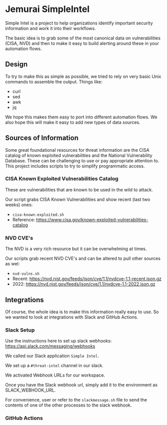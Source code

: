 # Jemurai SimpleIntel

Simple Intel is a project to help organizations identify important
security information and work it into their workflows.

The basic idea is to grab some of the most canonical data on
vulnerabilities (CISA, NVD) and then to make it easy to build
alerting around these in your automation flows.

## Design

To try to make this as simple as possible, we tried to rely on
very basic Unix commands to assemble the output.  Things like:

- curl
- sed
- awk
- jq

We hope this makes them easy to port into different automation flows.
We also hope this will make it easy to add new types of data sources.

## Sources of Information

Some great foundational resources for threat information are
the CISA catalog of known exploited vulnerabilities and the
National Vulnerability Database.  These can be challenging to
use or pay appropriate attention to.  This project includes
scripts to try to simplify programmatic access.

### CISA Known Exploited Vulnerabilities Catalog

These are vulnerabilities that are known to be used in the wild
to attack.

Our script grabs CISA Known Vulnerabilities and show recent (last two weeks) ones:
- `cisa-known-exploited.sh`
- Reference: https://www.cisa.gov/known-exploited-vulnerabilities-catalog

### NVD CVE's

The NVD is a very rich resource but it can be overwhelming at times.

Our scripts grab recent NVD CVE's and can be altered to pull other sources as wel:
- `nvd-vulns.sh`
- Recent:  https://nvd.nist.gov/feeds/json/cve/1.1/nvdcve-1.1-recent.json.gz
- 2022:  https://nvd.nist.gov/feeds/json/cve/1.1/nvdcve-1.1-2022.json.gz

## Integrations

Of course, the whole idea is to make this information really easy to use.  So
we wanted to look at integrations with Slack and GitHub Actions.

### Slack Setup

Use the instructions here to set up slack webhooks:
https://api.slack.com/messaging/webhooks

We called our Slack application `Simple Intel`.

We set up a `#threat-intel` channel in our slack.

We activated Webhook URLs for our workspace.

Once you have the Slack webhook url, simply add it
to the environment as SLACK_WEBHOOK_URL.

For convenience, user or refer to the `slackmessage.sh`
file to send the contents of one of the other processes
to the slack webhook.

### GitHub Actions



